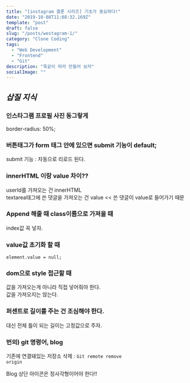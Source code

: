 ```yaml
---
title: "[instagram 클론 시리즈] 기초가 중요하다!"
date: "2019-10-08T11:08:32.169Z"
template: "post"
draft: false
slug: "/posts/westagram-1/"
category: "Clone Coding"
tags:
  - "Web Development"
  - "Frontend"
  - "Git"
description: "똑같이 따라 만들어 보자"
socialImage: ""
---
```


## *삽질 지식*

### 인스타그램 프로필 사진 동그랗게
border-radius: 50%;

### 버튼태그가 form 태그 안에 있으면 submit 기능이 default;
submit 기능 : 자동으로 리로드 된다.

### innerHTML 이랑 value 차이??
userId를 가져오는 건 innerHTML  
textarea태그에 쓴 댓글을 가져오는 건 value << 쓴 댓글이 value로 들어가기 때문

### Append 해줄 때 class이름으로 가져올 때
index값 꼭 넣자.

### value값 초기화 할 때
<pre><code>element.value = null;</code></pre>

### dom으로 style 접근할 때
값을 가져오는게 아니라 직접 넣어줘야 한다.  
값을 가져오지는 않는다.

### 퍼센트로 길이를 주는 건 조심해야 한다.
대신 전체 틀이 되는 길이는 고정값으로 주자.

### 번외) git 명령어, blog

기존에 연결돼있는 저장소 삭제 : <code>Git remote remove origin</code>

Blog 상단 아이콘은 정사각형이어야 한다!!